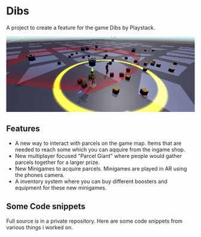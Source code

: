 # Dibs

A project to create a feature for the game Dibs by Playstack.

![Image](/assets/dibs.png)

## Features

- A new way to interact with parcels on the game map. Items that are needed to reach some which you can aqquire from the ingame shop.
- New multiplayer focused "Parcel Giant" where people would gather parcels together for a larger prize.
- New Minigames to acquire parcels. Minigames are played in AR using the phones camera.
- A inventory system where you can buy different boosters and equipment for these new minigames.

## Some Code snippets

Full source is in a private repository.
Here are some code snippets from various things i worked on.
